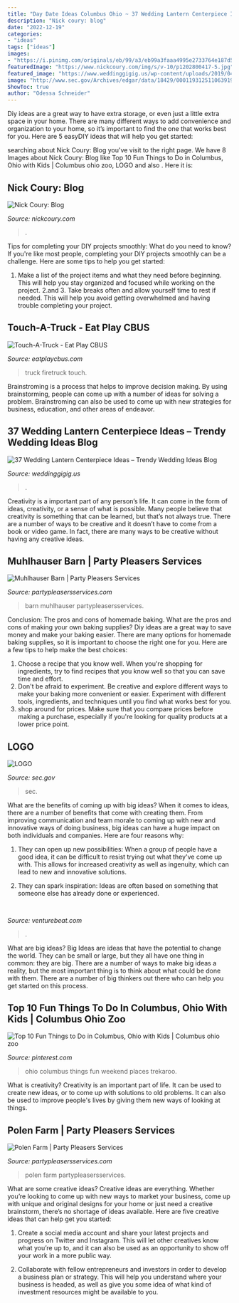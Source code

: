 ```yaml
---
title: "Day Date Ideas Columbus Ohio ~ 37 Wedding Lantern Centerpiece Ideas – Trendy Wedding Ideas Blog"
description: "Nick coury: blog"
date: "2022-12-19"
categories:
- "ideas"
tags: ["ideas"]
images:
- "https://i.pinimg.com/originals/eb/99/a3/eb99a3faaa4995e2733764e187d58452.jpg"
featuredImage: "https://www.nickcoury.com/img/s/v-10/p1202800417-5.jpg"
featured_image: "https://www.weddinggigig.us/wp-content/uploads/2019/04/Wedding-Lantern-Centerpiece-Ideas-1333196072423748958.jpg"
image: "http://www.sec.gov/Archives/edgar/data/18429/000119312511063919/g81187ex3_17-pg002.jpg"
ShowToc: true
author: "Odessa Schneider"
---
```



Diy ideas are a great way to have extra storage, or even just a little extra space in your home. There are many different ways to add convenience and organization to your home, so it’s important to find the one that works best for you. Here are 5 easyDIY ideas that will help you get started: 

	

		
searching about Nick Coury: Blog you've visit to the right page. We have 8 Images about Nick Coury: Blog like Top 10 Fun Things to Do in Columbus, Ohio with Kids | Columbus ohio zoo, LOGO and also . Here it is:
		
    
## Nick Coury: Blog

<img loading=lazy src="https://www.nickcoury.com/img/s/v-10/p1202800417-5.jpg" onerror="this.onerror=null;this.src='https://tse1.mm.bing.net/th?id=OIP.A6xOXX49WHP6Jn394bAVoQHaE9&amp;pid=15.1';" alt="Nick Coury: Blog">

_Source: nickcoury.com_

>. 

	

Tips for completing your DIY projects smoothly: What do you need to know?
If you're like most people, completing your DIY projects smoothly can be a challenge. Here are some tips to help you get started: 
1. Make a list of the project items and what they need before beginning. This will help you stay organized and focused while working on the project. 
2.аnd 3. Take breaks often and allow yourself time to rest if needed. This will help you avoid getting overwhelmed and having trouble completing your project.

    
## Touch-A-Truck - Eat Play CBUS

<img loading=lazy src="http://eatplaycbus.com/wp-content/uploads/2017/04/firetruck.jpg" onerror="this.onerror=null;this.src='https://tse2.mm.bing.net/th?id=OIP.IBAQ-RUefLFgFyPog3kA5AHaE8&amp;pid=15.1';" alt="Touch-A-Truck - Eat Play CBUS">

_Source: eatplaycbus.com_

>truck firetruck touch. 

	

Brainstroming is a process that helps to improve decision making. By using brainstorming, people can come up with a number of ideas for solving a problem. Brainstroming can also be used to come up with new strategies for business, education, and other areas of endeavor.

    
## 37 Wedding Lantern Centerpiece Ideas – Trendy Wedding Ideas Blog

<img loading=lazy src="https://www.weddinggigig.us/wp-content/uploads/2019/04/Wedding-Lantern-Centerpiece-Ideas-1333196072423748958.jpg" onerror="this.onerror=null;this.src='https://tse1.mm.bing.net/th?id=OIP.F3erw2Gd4R2ifdzoJu44GAHaLH&amp;pid=15.1';" alt="37 Wedding Lantern Centerpiece Ideas – Trendy Wedding Ideas Blog">

_Source: weddinggigig.us_

>. 

	

Creativity is a important part of any person’s life. It can come in the form of ideas, creativity, or a sense of what is possible. Many people believe that creativity is something that can be learned, but that’s not always true. There are a number of ways to be creative and it doesn’t have to come from a book or video game. In fact, there are many ways to be creative without having any creative ideas.

    
## Muhlhauser Barn | Party Pleasers Services

<img loading=lazy src="https://partypleasersservices.com/wp-content/uploads/2015/09/IMG_2132-Copy.jpg" onerror="this.onerror=null;this.src='https://tse4.mm.bing.net/th?id=OIP.s26uLwZ-oBYREhMk20tGkgHaJ4&amp;pid=15.1';" alt="Muhlhauser Barn | Party Pleasers Services">

_Source: partypleasersservices.com_

>barn muhlhauser partypleasersservices. 

	

Conclusion: The pros and cons of homemade baking.
What are the pros and cons of making your own baking supplies? Diy ideas are a great way to save money and make your baking easier. There are many options for homemade baking supplies, so it is important to choose the right one for you. Here are a few tips to help make the best choices: 
1. Choose a recipe that you know well. When you're shopping for ingredients, try to find recipes that you know well so that you can save time and effort. 
2. Don't be afraid to experiment. Be creative and explore different ways to make your baking more convenient or easier. Experiment with different tools, ingredients, and techniques until you find what works best for you. 
3. shop around for prices. Make sure that you compare prices before making a purchase, especially if you're looking for quality products at a lower price point.

    
## LOGO

<img loading=lazy src="http://www.sec.gov/Archives/edgar/data/18429/000119312511063919/g81187ex3_17-pg002.jpg" onerror="this.onerror=null;this.src='https://tse4.mm.bing.net/th?id=OIP.ldhMWMeRH1RqtXnfDEV2TwHaKJ&amp;pid=15.1';" alt="LOGO">

_Source: sec.gov_

>sec. 

	

What are the benefits of coming up with big ideas?
When it comes to ideas, there are a number of benefits that come with creating them. From improving communication and team morale to coming up with new and innovative ways of doing business, big ideas can have a huge impact on both individuals and companies. Here are four reasons why: 
1. They can open up new possibilities: When a group of people have a good idea, it can be difficult to resist trying out what they've come up with. This allows for increased creativity as well as ingenuity, which can lead to new and innovative solutions. 

2. They can spark inspiration: Ideas are often based on something that someone else has already done or experienced.

    
## 

<img loading=lazy src="https://venturebeat.com/wp-content/uploads/2018/09/IMG_20180903_102707-1.jpg?w=757" onerror="this.onerror=null;this.src='https://tse3.mm.bing.net/th?id=OIP.Dnhhdm2edEw4m6F1HTB_ZgHaF3&amp;pid=15.1';" alt="">

_Source: venturebeat.com_

>. 

	

What are big ideas?
Big Ideas are ideas that have the potential to change the world. They can be small or large, but they all have one thing in common: they are big. There are a number of ways to make big ideas a reality, but the most important thing is to think about what could be done with them. There are a number of big thinkers out there who can help you get started on this process.

    
## Top 10 Fun Things To Do In Columbus, Ohio With Kids | Columbus Ohio Zoo

<img loading=lazy src="https://i.pinimg.com/originals/eb/99/a3/eb99a3faaa4995e2733764e187d58452.jpg" onerror="this.onerror=null;this.src='https://tse4.mm.bing.net/th?id=OIP.zQnLOeJSHTVmv0Af71sptwHaFj&amp;pid=15.1';" alt="Top 10 Fun Things to Do in Columbus, Ohio with Kids | Columbus ohio zoo">

_Source: pinterest.com_

>ohio columbus things fun weekend places trekaroo. 

	

What is creativity?
Creativity is an important part of life. It can be used to create new ideas, or to come up with solutions to old problems. It can also be used to improve people's lives by giving them new ways of looking at things.

    
## Polen Farm | Party Pleasers Services

<img loading=lazy src="https://partypleasersservices.com/wp-content/uploads/2016/02/2015-07-11-21.27.03.jpg" onerror="this.onerror=null;this.src='https://tse3.mm.bing.net/th?id=OIP.rAeSrRedG1VSVPhyM1Tk6wHaFi&amp;pid=15.1';" alt="Polen Farm | Party Pleasers Services">

_Source: partypleasersservices.com_

>polen farm partypleasersservices. 

	

What are some creative ideas?
Creative ideas are everything. Whether you’re looking to come up with new ways to market your business, come up with unique and original designs for your home or just need a creative brainstorm, there’s no shortage of ideas available. Here are five creative ideas that can help get you started:
1. Create a social media account and share your latest projects and progress on Twitter and Instagram. This will let other creatives know what you’re up to, and it can also be used as an opportunity to show off your work in a more public way.

2. Collaborate with fellow entrepreneurs and investors in order to develop a business plan or strategy. This will help you understand where your business is headed, as well as give you some idea of what kind of investment resources might be available to you.


